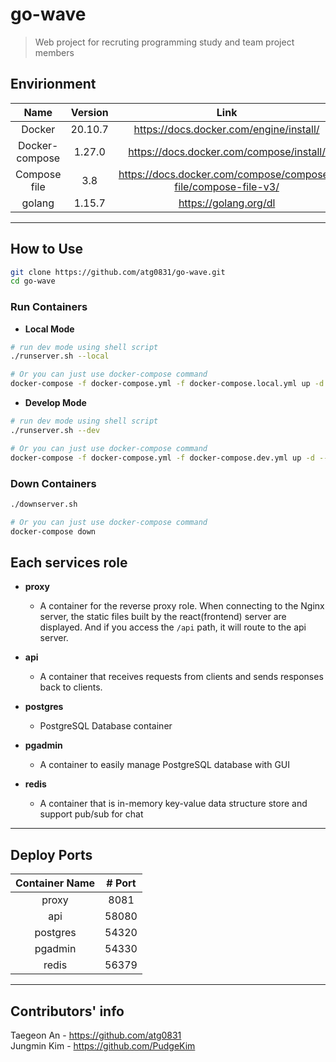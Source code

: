 # go-wave
> Web project for recruting programming study and team project members



## Envirionment

| Name | Version | Link |
|:-:|:-:|:-:|
| Docker | 20.10.7 | <https://docs.docker.com/engine/install/> |
| Docker-compose | 1.27.0 | <https://docs.docker.com/compose/install/> |
| Compose file  | 3.8 | <https://docs.docker.com/compose/compose-file/compose-file-v3/> |
| golang | 1.15.7 | <https://golang.org/dl> |


---

## How to Use

```bash
git clone https://github.com/atg0831/go-wave.git
cd go-wave
```
### Run Containers
- **Local Mode**

```bash
# run dev mode using shell script
./runserver.sh --local
```
```bash
# Or you can just use docker-compose command
docker-compose -f docker-compose.yml -f docker-compose.local.yml up -d --build
```

- **Develop Mode**
```bash
# run dev mode using shell script
./runserver.sh --dev 
```
```bash
# Or you can just use docker-compose command
docker-compose -f docker-compose.yml -f docker-compose.dev.yml up -d --build
```

### Down Containers
```bash
./downserver.sh 
```
```bash
# Or you can just use docker-compose command
docker-compose down
```

## Each services role
- **proxy** 
   - A container for the reverse proxy role. When connecting to the Nginx server, the static files built by the react(frontend) server are displayed. And if you access the `/api` path, it will route to the api server.
- **api**
   - A container that receives requests from clients and sends responses back to clients.
- **postgres**
   - PostgreSQL Database container
- **pgadmin**
   - A container to easily manage PostgreSQL database with GUI
- **redis**

   - A container that is in-memory key-value data structure store and support pub/sub for chat

---

## Deploy Ports
|Container Name |   # Port   |
|:-------------:|:----------:|
|   proxy       |    8081    |
|   api         |    58080   |
|   postgres    |    54320   |
|   pgadmin     |    54330   |
|   redis       |    56379   |


---
## Contributors' info
Taegeon An - <https://github.com/atg0831>  
Jungmin Kim - <https://github.com/PudgeKim>
